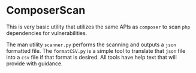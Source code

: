 # ComposerScan
This is very basic utility that utilizes the same APIs as `composer` to scan `php` dependencies for vulnerabilities.

The man utility `scanner.py` performs the scanning and outputs a `json` formatted file. The `formatCSV.py` is a simple 
tool to translate that `json` file into a `csv` file if that format is desired. All tools have help text that
will provide with guidance.
